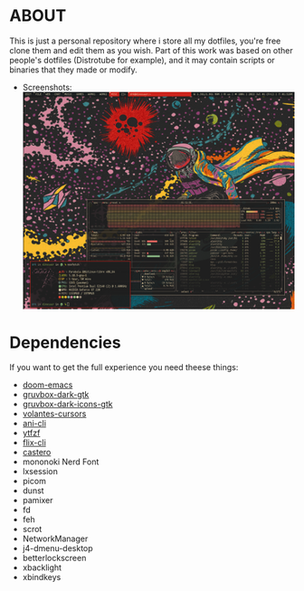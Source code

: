 # ABOUT
This is just a personal repository where i store all my dotfiles, you're free clone them and edit them as you wish. Part of this work was based on other people's dotfiles (Distrotube for example), and it may contain scripts or binaries that they made or modify.

* Screenshots:
![Screenshot1](screenshot1.png "Screenshot 1")

# Dependencies
If you want to get the full experience you need theese things:
* [doom-emacs](https://github.com/doomemacs/doomemacs)
* [gruvbox-dark-gtk](https://github.com/jmattheis/gruvbox-dark-gtk)
* [gruvbox-dark-icons-gtk](https://github.com/jmattheis/gruvbox-dark-icons-gtk)
* [volantes-cursors](https://github.com/varlesh/volantes-cursors)
* [ani-cli](https://github.com/pystardust/ani-cli)
* [ytfzf](https://github.com/pystardust/ytfzf)
* [flix-cli](https://github.com/d4r1us-drk/flix-cli)
* [castero](https://github.com/xgi/castero)
* mononoki Nerd Font
* lxsession
* picom
* dunst
* pamixer
* fd
* feh
* scrot
* NetworkManager
* j4-dmenu-desktop
* betterlockscreen
* xbacklight
* xbindkeys
